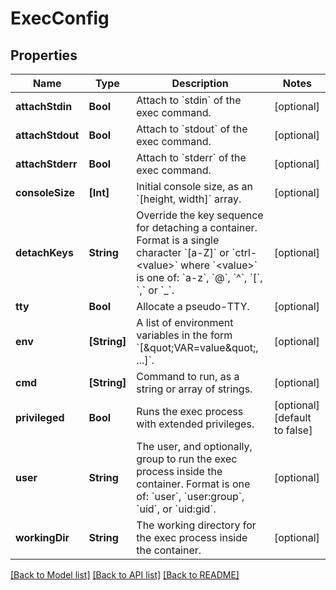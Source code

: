 # ExecConfig

## Properties
Name | Type | Description | Notes
------------ | ------------- | ------------- | -------------
**attachStdin** | **Bool** | Attach to &#x60;stdin&#x60; of the exec command. | [optional] 
**attachStdout** | **Bool** | Attach to &#x60;stdout&#x60; of the exec command. | [optional] 
**attachStderr** | **Bool** | Attach to &#x60;stderr&#x60; of the exec command. | [optional] 
**consoleSize** | **[Int]** | Initial console size, as an &#x60;[height, width]&#x60; array. | [optional] 
**detachKeys** | **String** | Override the key sequence for detaching a container. Format is a single character &#x60;[a-Z]&#x60; or &#x60;ctrl-&lt;value&gt;&#x60; where &#x60;&lt;value&gt;&#x60; is one of: &#x60;a-z&#x60;, &#x60;@&#x60;, &#x60;^&#x60;, &#x60;[&#x60;, &#x60;,&#x60; or &#x60;_&#x60;.  | [optional] 
**tty** | **Bool** | Allocate a pseudo-TTY. | [optional] 
**env** | **[String]** | A list of environment variables in the form &#x60;[\&quot;VAR&#x3D;value\&quot;, ...]&#x60;.  | [optional] 
**cmd** | **[String]** | Command to run, as a string or array of strings. | [optional] 
**privileged** | **Bool** | Runs the exec process with extended privileges. | [optional] [default to false]
**user** | **String** | The user, and optionally, group to run the exec process inside the container. Format is one of: &#x60;user&#x60;, &#x60;user:group&#x60;, &#x60;uid&#x60;, or &#x60;uid:gid&#x60;.  | [optional] 
**workingDir** | **String** | The working directory for the exec process inside the container.  | [optional] 

[[Back to Model list]](../README.md#documentation-for-models) [[Back to API list]](../README.md#documentation-for-api-endpoints) [[Back to README]](../README.md)


